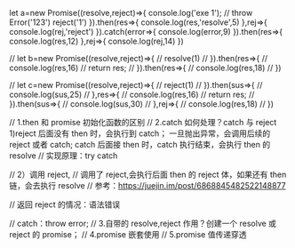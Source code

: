 let a=new Promise((resolve,reject)=>{
console.log('exe 1');
// throw Error('123')
reject('1')
}).then(res=>{
console.log(res,'resolve',5)
},rej=>{
console.log(rej,'reject')
}).catch(error=>{
console.log(error,9)
}).then(res=>{
console.log(res,12)
},rej=>{
console.log(rej,14)
})

// let b=new Promise((resolve,reject)=>{
// resolve(1)
// }).then(res=>{
// console.log(res,16)
// return res;
// }).then(res=>{
// console.log(res,18)
// })

// let c=new Promise((resolve,reject)=>{
// reject(1)
// }).then(sus=>{
// console.log(sus,25)
// },res=>{
// console.log(res,16)
// return res;
// }).then(sus=>{
// console.log(sus,30)
// },rej=>{
// console.log(res,18)
// })

// 1.then 和 promise 初始化函数的区别
// 2.catch 如何处理？catch 与 reject
1)reject 后面没有 then 时，会执行到 catch；
一旦抛出异常，会调用后续的 reject 或者 catch;
catch 后面接 then 时，catch 执行结束，会执行 then 的 resolve
// 实现原理：try catch

// 2）调用 reject,
// 调用了 reject,会执行后面 then 的 reject 体，如果还有 then 链，会去执行 resolve
// 参考：https://juejin.im/post/6868845482522148877

// 返回 reject 的情况：语法错误

// catch：throw error;
// 3.自带的 resolve,reject 作用？创建一个 resolve 或 reject 的 promise；
// 4.promise 嵌套使用
// 5.promise 值传递穿透
